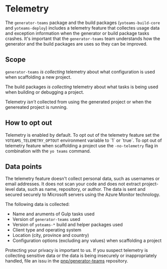 # Telemetry

The `generator-teams` package and the build packages (`yoteams-build-core` and `yoteams-deploy`) includes a telemetry feature that collectes usage data and exception information when the generator or build package tasks crashes. It's important that the `generator-teams` team understands how the generator and the build packages are uses so they can be improved. 

## Scope

`generator-teams` *is collecting* telemetry about what configuration is used when scaffolding a new project. 

The build packages *is collecting* telemetry about what tasks is being used when building or debugging a project.

Telemetry *isn't* collected from using the generated project or when the genereated project is running.

## How to opt out

Telemetry is enabled by default. To opt out of the telemetry feature set the `YOTEAMS_TELEMETRY_OPTOUT` environment variable to ´1´ or ´true´. To opt out of telemetry feature when scaffolding a project use the `-no-telemetry` flag in combination with the `yo teams` command.

## Data points

The telemetry feature doesn't collect personal data, such as usernames or email addresses. It does not scan your code and does not extract project-level data, such as name, repository, or author. The data is sent and secured securely to Microsoft servers using the Azure Monitor technology.

The following data is collected:

* Name and aruments of Gulp tasks used
* Version of `generator-teams` used
* Version of `yoteams-*` build and helper packages used
* Client type and operating system
* Location (city, province and country)
* Configuration options (excluding any values) when scaffolding a project

Protecting your privacy is important to us. If you suspect telemetry is collecting sensitive data or the data is being insecurely or inappropriately handled, file an issu in the [pnp/generator-teams](https://aka.ms/yoteams) repository.